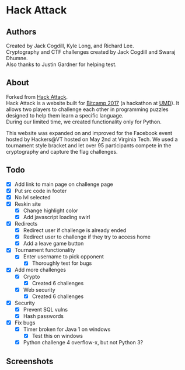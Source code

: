 # Hack Attack

## Authors

Created by Jack Cogdill, Kyle Long, and Richard Lee.  
Cryptography and CTF challenges created by Jack Cogdill and Swaraj Dhumne.  
Also thanks to Justin Gardner for helping test.

## About

Forked from [Hack Attack](https://github.com/jackcogdill/hack-attack).  
Hack Attack is a website built for [Bitcamp 2017](http://bitca.mp/) (a hackathon at [UMD](https://www.umd.edu/)). It allows two players to challenge each other in programming puzzles designed to help them learn a specific language.  
During our limited time, we created functionality only for Python.  

This website was expanded on and improved for the Facebook event hosted by Hackers@VT hosted on May 2nd at Virginia Tech. We used a tournament style bracket and let over 95 participants compete in the cryptography and capture the flag challenges.

## Todo
- [X] Add link to main page on challenge page
- [X] Put src code in footer
- [X] No lvl selected
- [X] Reskin site
	- [X] Change highlight color
	- [X] Add javascript loading swirl
- [X] Redirects
	- [X] Redirect user if challenge is already ended
	- [X] Redirect user to challenge if they try to access home
	- [X] Add a leave game button
- [X] Tournament functionality
	- [X] Enter username to pick opponent
		- [X] Thoroughly test for bugs
- [X] Add more challenges
	- [X] Crypto
		- [X] Created 6 challenges
	- [X] Web security
		- [X] Created 6 challenges
- [X] Security
	- [X] Prevent SQL vulns
	- [X] Hash passwords
- [X] Fix bugs
	- [X] Timer broken for Java 1 on windows
		- [X] Test this on windows
	- [X] Python challenge 4 overflow-x, but not Python 3?

## Screenshots
